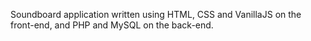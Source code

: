 Soundboard application written using HTML, CSS and VanillaJS on the
front-end, and PHP and MySQL on the back-end.
